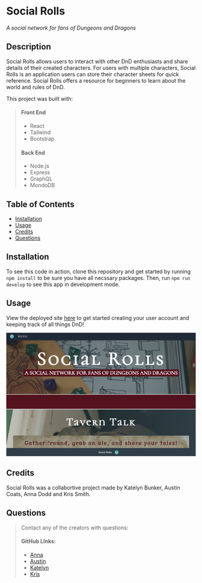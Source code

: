 # Social Rolls 

*A social network for fans of Dungeons and Dragons*

## Description

Social Rolls allows users to interact with other DnD enthusiasts and share details of their created characters. For users with multiple characters, Social Rolls is an application users can store their character sheets for quick reference. Social Rolls offers a resource for beginners to learn about the world and rules of DnD.

This project was built with: 
> #### Front End
>
> - React
> - Tailwind
> - Bootstrap
> #### Back End
> 
> - Node.js
> - Express
> - GraphQL
> - MondoDB

## Table of Contents

- [Installation](#installation)
- [Usage](#usage)
- [Credits](#credits)
- [Questions](#questions)

## Installation
To see this code in action, clone this repository and get started by running `npm install` to be sure you have all necssary packages. Then, run `npm run develop` to see this app in development mode. 

## Usage
View the deployed site [here](https://socialrolls.herokuapp.com/ "Social Rolls") to get started creating your user account and keeping track of all things DnD!

![wepage screenshot](/client/src/assets/screenshot.png "Website Screenshot")

## Credits
Social Rolls was a collabortive project made by Katelyn Bunker, Austin Coats, Anna Dodd and Kris Smith. 

## Questions
> Contact any of the creators with questions: 
> #### GitHub LInks: 
>
> - [Anna](https://github.com/acdodd17 "Anna's Profile")
> - [Austin](https://github.com/aucoats "Austin's Profile")
> - [Katelyn](https://github.com/kerbunker "Katelyn's Profile")
> - [Kris](https://github.com/KrisSmith7 "Kris' Profile")

